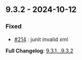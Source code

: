 
## 9.3.2 - 2024-10-12

### Fixed 

- [#214](https://github.com/overtrue/phplint/issues/214) : junit invalid xml

**Full Changelog**: [9.3.1...9.3.2](https://github.com/overtrue/phplint/compare/9.3.1...9.3.2)
